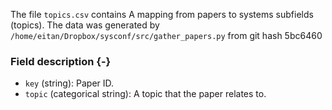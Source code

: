 The file `topics.csv` contains A mapping from papers to systems subfields (topics).
The data was generated by `/home/eitan/Dropbox/sysconf/src/gather_papers.py` from git hash 5bc6460


### Field description {-}

  * `key` (string): Paper ID.
  * `topic` (categorical string): A topic that the paper relates to.
